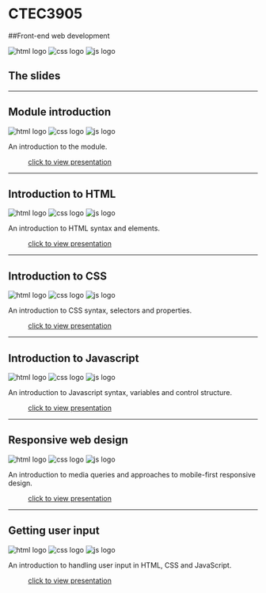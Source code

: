 # CTEC3905
##Front-end web development

<div class="flex-center intro">
	<img src="images/html.svg" alt="html logo">
	<img src="images/css.svg" alt="css logo">
	<img src="images/js.svg" alt="js logo">
</div>

## The slides

-----

<div class="larger space"></div>
<div class="center">
	<h2>Module introduction</h2>
	<div class="flex-center intro">
		<img src="images/html.svg" alt="html logo">
		<img src="images/css.svg" alt="css logo">
		<img src="images/js.svg" alt="js logo">
	</div>
	<p class="flex-center">
		An introduction to the module.
	</p>
</div>
<figure>
	<figcaption>
		<a href="?file=CTEC3905.md">click to view presentation</a>
	</figcaption>
</figure>

-----

<div class="larger space"></div>
<div class="center">
	<h2>Introduction to HTML</h2>
	<div class="flex-center intro">
		<img src="images/html.svg" alt="html logo">
		<img src="images/css.svg" alt="css logo">
		<img src="images/js.svg" alt="js logo">
	</div>
	<p class="flex-center">
		An introduction to HTML syntax and elements.
	</p>
</div>
<figure>
	<figcaption>
		<a href="?file=html.md">click to view presentation</a>
	</figcaption>
</figure>

-----

<div class="larger space"></div>
<div class="center">
	<h2>Introduction to CSS</h2>
	<div class="flex-center intro">
		<img src="images/html.svg" alt="html logo">
		<img src="images/css.svg" alt="css logo">
		<img src="images/js.svg" alt="js logo">
	</div>
	<p class="flex-center">
		An introduction to CSS syntax, selectors and properties.
	</p>
</div>
<figure>
	<figcaption>
		<a href="?file=css.md">click to view presentation</a>
	</figcaption>
</figure>

-----

<div class="larger space"></div>
<div class="center">
	<h2>Introduction to Javascript</h2>
	<div class="flex-center intro">
		<img src="images/html.svg" alt="html logo">
		<img src="images/css.svg" alt="css logo">
		<img src="images/js.svg" alt="js logo">
	</div>
	<p class="flex-center">
		An introduction to Javascript syntax, variables and control structure.
	</p>
</div>
<figure>
	<figcaption>
		<a href="?file=js.md">click to view presentation</a>
	</figcaption>
</figure>

-----

<div class="larger space"></div>
<div class="center">
	<h2>Responsive web design</h2>
	<div class="flex-center intro">
		<img src="images/html.svg" alt="html logo">
		<img src="images/css.svg" alt="css logo">
		<img src="images/js.svg" alt="js logo">
	</div>
	<p class="flex-center">
		An introduction to media queries and approaches to mobile-first responsive design.
	</p>
</div>
<figure>
	<figcaption>
		<a href="?file=responsive.md">click to view presentation</a>
	</figcaption>
</figure>

-----

<div class="larger space"></div>
<div class="center">
	<h2>Getting user input</h2>
	<div class="flex-center intro">
		<img src="images/html.svg" alt="html logo">
		<img src="images/css.svg" alt="css logo">
		<img src="images/js.svg" alt="js logo">
	</div>
	<p class="flex-center">
		An introduction to handling user input in HTML, CSS and JavaScript.
	</p>
</div>
<figure>
	<figcaption>
		<a href="?file=input.md">click to view presentation</a>
	</figcaption>
</figure>
